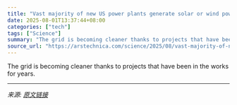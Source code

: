 ```yaml
---
title: "Vast majority of new US power plants generate solar or wind power"
date: 2025-08-01T13:37:44+08:00
categories: ["tech"]
tags: ["Science"]
summary: "The grid is becoming cleaner thanks to projects that have been in the works for years."
source_url: "https://arstechnica.com/science/2025/08/vast-majority-of-new-us-power-plants-generate-solar-or-wind-power/"
---
```


The grid is becoming cleaner thanks to projects that have been in the works for years.

---

*来源: [原文链接](https://arstechnica.com/science/2025/08/vast-majority-of-new-us-power-plants-generate-solar-or-wind-power/)*
